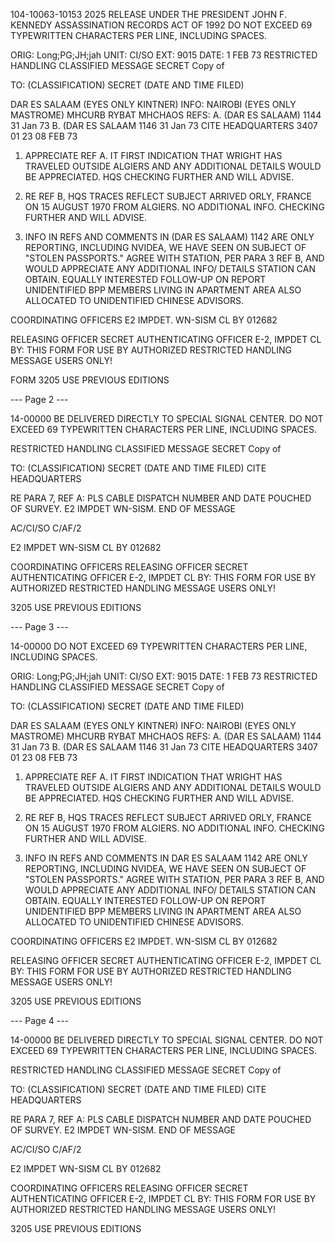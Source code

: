 104-10063-10153
2025 RELEASE UNDER THE PRESIDENT JOHN F. KENNEDY ASSASSINATION RECORDS ACT OF 1992
DO NOT EXCEED 69 TYPEWRITTEN CHARACTERS PER LINE, INCLUDING SPACES.

ORIG: Long;PG;JH;jah
UNIT: CI/SO
EXT: 9015
DATE: 1 FEB 73
RESTRICTED HANDLING
CLASSIFIED MESSAGE
SECRET
Copy of

TO:
(CLASSIFICATION) SECRET
(DATE AND TIME FILED)

DAR ES SALAAM (EYES ONLY KINTNER)
INFO: NAIROBI (EYES ONLY MASTROME)
MHCURB RYBAT MHCHAOS
REFS: A. (DAR ES SALAAM) 1144 31 Jan 73
B. (DAR ES SALAAM 1146 31 Jan 73
CITE HEADQUARTERS 3407 01 23 08 FEB 73

1. APPRECIATE REF A. IT FIRST INDICATION THAT
WRIGHT HAS TRAVELED OUTSIDE ALGIERS AND ANY ADDITIONAL
DETAILS WOULD BE APPRECIATED. HQS CHECKING FURTHER AND
WILL ADVISE.

2. RE REF B, HQS TRACES REFLECT SUBJECT ARRIVED
ORLY, FRANCE ON 15 AUGUST 1970 FROM ALGIERS. NO ADDITIONAL
INFO. CHECKING FURTHER AND WILL ADVISE.

3. INFO IN REFS AND COMMENTS IN (DAR ES SALAAM) 1142
ARE ONLY REPORTING, INCLUDING NVIDEA, WE HAVE SEEN ON
SUBJECT OF "STOLEN PASSPORTS." AGREE WITH STATION, PER
PARA 3 REF B, AND WOULD APPRECIATE ANY ADDITIONAL INFO/
DETAILS STATION CAN OBTAIN. EQUALLY INTERESTED FOLLOW-UP
ON REPORT UNIDENTIFIED BPP MEMBERS LIVING IN APARTMENT AREA
ALSO ALLOCATED TO UNIDENTIFIED CHINESE ADVISORS.

COORDINATING OFFICERS
E2 IMPDET. WN-SISM
CL BY 012682

RELEASING OFFICER SECRET AUTHENTICATING OFFICER
E-2, IMPDET CL BY:
THIS FORM FOR USE BY AUTHORIZED RESTRICTED HANDLING MESSAGE USERS ONLY!

FORM 3205 USE PREVIOUS EDITIONS

--- Page 2 ---

14-00000 BE DELIVERED DIRECTLY TO SPECIAL SIGNAL CENTER.
DO NOT EXCEED 69 TYPEWRITTEN CHARACTERS PER LINE, INCLUDING SPACES.

RESTRICTED HANDLING
CLASSIFIED MESSAGE
SECRET
Copy of

TO:
(CLASSIFICATION) SECRET
(DATE AND TIME FILED)
CITE HEADQUARTERS

RE PARA 7, REF A: PLS CABLE DISPATCH NUMBER AND
DATE POUCHED OF SURVEY.
E2 IMPDET WN-SISM.
END OF MESSAGE

AC/CI/SO
C/AF/2

E2 IMPDET WN-SISM
CL BY 012682

COORDINATING OFFICERS
RELEASING OFFICER SECRET AUTHENTICATING OFFICER
E-2, IMPDET CL BY:
THIS FORM FOR USE BY AUTHORIZED RESTRICTED HANDLING MESSAGE USERS ONLY!

3205 USE PREVIOUS EDITIONS

--- Page 3 ---

14-00000
DO NOT EXCEED 69 TYPEWRITTEN CHARACTERS PER LINE, INCLUDING SPACES.

ORIG: Long;PG;JH;jah
UNIT: CI/SO
EXT: 9015
DATE: 1 FEB 73
RESTRICTED HANDLING
CLASSIFIED MESSAGE
SECRET
Copy of

TO:
(CLASSIFICATION) SECRET
(DATE AND TIME FILED)

DAR ES SALAAM (EYES ONLY KINTNER)
INFO: NAIROBI (EYES ONLY MASTROME)
MHCURB RYBAT MHCHAOS
REFS: A. (DAR ES SALAAM) 1144 31 Jan 73
B. (DAR ES SALAAM 1146 31 Jan 73
CITE HEADQUARTERS 3407 01 23 08 FEB 73

1. APPRECIATE REF A. IT FIRST INDICATION THAT
WRIGHT HAS TRAVELED OUTSIDE ALGIERS AND ANY ADDITIONAL
DETAILS WOULD BE APPRECIATED. HQS CHECKING FURTHER AND
WILL ADVISE.

2. RE REF B, HQS TRACES REFLECT SUBJECT ARRIVED
ORLY, FRANCE ON 15 AUGUST 1970 FROM ALGIERS. NO ADDITIONAL
INFO. CHECKING FURTHER AND WILL ADVISE.

3. INFO IN REFS AND COMMENTS IN DAR ES SALAAM 1142
ARE ONLY REPORTING, INCLUDING NVIDEA, WE HAVE SEEN ON
SUBJECT OF "STOLEN PASSPORTS." AGREE WITH STATION, PER
PARA 3 REF B, AND WOULD APPRECIATE ANY ADDITIONAL INFO/
DETAILS STATION CAN OBTAIN. EQUALLY INTERESTED FOLLOW-UP
ON REPORT UNIDENTIFIED BPP MEMBERS LIVING IN APARTMENT AREA
ALSO ALLOCATED TO UNIDENTIFIED CHINESE ADVISORS.

COORDINATING OFFICERS
E2 IMPDET. WN-SISM
CL BY 012682

RELEASING OFFICER SECRET AUTHENTICATING OFFICER
E-2, IMPDET CL BY:
THIS FORM FOR USE BY AUTHORIZED RESTRICTED HANDLING MESSAGE USERS ONLY!

3205 USE PREVIOUS EDITIONS

--- Page 4 ---

14-00000
BE DELIVERED DIRECTLY TO SPECIAL SIGNAL CENTER.
DO NOT EXCEED 69 TYPEWRITTEN CHARACTERS PER LINE, INCLUDING SPACES.

RESTRICTED HANDLING
CLASSIFIED MESSAGE
SECRET
Copy of

TO:
(CLASSIFICATION) SECRET
(DATE AND TIME FILED)
CITE HEADQUARTERS

RE PARA 7, REF A: PLS CABLE DISPATCH NUMBER AND
DATE POUCHED OF SURVEY. E2 IMPDET WN-SISM.
END OF MESSAGE

AC/CI/SO
C/AF/2

E2 IMPDET WN-SISM
CL BY 012682

COORDINATING OFFICERS
RELEASING OFFICER SECRET AUTHENTICATING OFFICER
E-2, IMPDET CL BY:
THIS FORM FOR USE BY AUTHORIZED RESTRICTED HANDLING MESSAGE USERS ONLY!

3205 USE PREVIOUS EDITIONS
